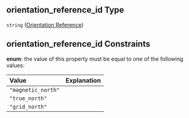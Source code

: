 ## orientation_reference_id Type

`string` ([Orientation Reference](iea43_wra_data_model-properties-measurement-location-measurement-location-properties-measurement-point-measurement-point-properties-mounting-arrangement-mounting-arrangement-properties-orientation-reference.md))

## orientation_reference_id Constraints

**enum**: the value of this property must be equal to one of the following values:

| Value              | Explanation |
| :----------------- | ----------- |
| `"magnetic_north"` |             |
| `"true_north"`     |             |
| `"grid_north"`     |             |
